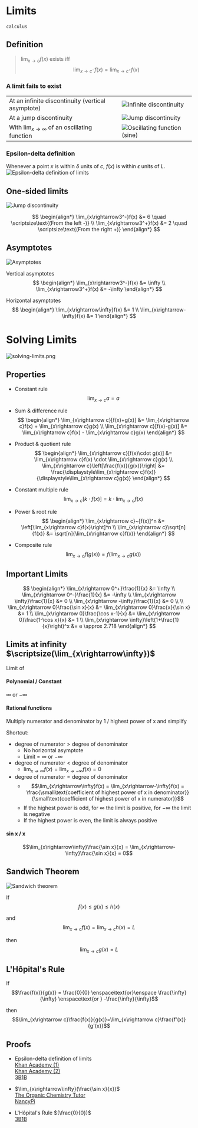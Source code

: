 # Limits

`calculus`

## Definition

> $\displaystyle\lim_{x\rightarrow c}f(x)$ exists iff
> $$
\lim_{x\rightarrow c^-}f(x) = \lim_{x\rightarrow c^+}f(x)
> $$

### A limit fails to exist

|                                                                          |                                                              |
| ------------------------------------------------------------------------ | ------------------------------------------------------------ |
| At an infinite discontinuity (vertical asymptote)                        | ![Infinite discontinuity](images/discontinuity-infinite.png) |
| At a jump discontinuity                                                  | ![Jump discontinuity](images/discontinuity-jump.png)         |
| With $\displaystyle\lim_{x\rightarrow\infty}$ of an oscillating function | ![Oscillating function (sine)](images/sine-graph.png)        |

### Epsilon-delta definition

Whenever a point $x$ is within $\delta$ units of $c$, $f(x)$ is within $\epsilon$ units of $L$. \
![Epsilon-delta definition of limits](images/epsilon-delta-definition-of-limits.png)

## One-sided limits

![Jump discontinuity](images/discontinuity-jump-2.png)

$$
\begin{align*}
  \lim_{x\rightarrow3^-}f(x) &= 6 \quad \scriptsize\text{(From the left -)} \\
  \lim_{x\rightarrow3^+}f(x) &= 2 \quad \scriptsize\text{(From the right +)}
\end{align*}
$$

## Asymptotes

![Asymptotes](images/asymptotes.png)

Vertical asymptotes
$$
\begin{align*}
  \lim_{x\rightarrow3^-}f(x) &= \infty \\
  \lim_{x\rightarrow3^+}f(x) &= -\infty
\end{align*}
$$

Horizontal asymptotes
$$
\begin{align*}
  \lim_{x\rightarrow\infty}f(x) &= 1 \\
  \lim_{x\rightarrow-\infty}f(x) &= 1
\end{align*}
$$

# **Solving Limits**

![solving-limits.png](images/solving-limits.png)

## Properties

- Constant rule
$$\lim_{x\rightarrow c}a = a$$

- Sum & difference rule
$$
\begin{align*}
  \lim_{x\rightarrow c}[f(x)+g(x)] &= \lim_{x\rightarrow c}f(x) + \lim_{x\rightarrow c}g(x) \\
  \lim_{x\rightarrow c}[f(x)-g(x)] &= \lim_{x\rightarrow c}f(x) - \lim_{x\rightarrow c}g(x)
\end{align*}
$$

- Product & quotient rule
$$
\begin{align*}
  \lim_{x\rightarrow c}[f(x)\cdot g(x)] &= \lim_{x\rightarrow c}f(x) \cdot \lim_{x\rightarrow c}g(x) \\
  \lim_{x\rightarrow c}\left[\frac{f(x)}{g(x)}\right] &= \frac{\displaystyle\lim_{x\rightarrow c}f(x)}{\displaystyle\lim_{x\rightarrow c}g(x)}
\end{align*}
$$

- Constant multiple rule
$$\lim_{x\rightarrow c}[k\cdot f(x)] = k\cdot\lim_{x\rightarrow c}f(x)$$

- Power & root rule
$$
\begin{align*}
  \lim_{x\rightarrow c}~[f(x)]^n &= \left[\lim_{x\rightarrow c}f(x)\right]^n \\
  \lim_{x\rightarrow c}\sqrt[n]{f(x)} &= \sqrt[n]{\lim_{x\rightarrow c}f(x)}
\end{align*}
$$

- Composite rule
$$\lim_{x\rightarrow c}f(g(x)) = f\left(\lim_{x\rightarrow c}g(x)\right)$$

## Important Limits

$$
\begin{align*}
  \lim_{x\rightarrow 0^+}\frac{1}{x} &= \infty \\
  \lim_{x\rightarrow 0^-}\frac{1}{x} &= -\infty \\
  \lim_{x\rightarrow \infty}\frac{1}{x} &= 0 \\
  \lim_{x\rightarrow -\infty}\frac{1}{x} &= 0 \\
  \\
  \lim_{x\rightarrow 0}\frac{\sin x}{x} &= \lim_{x\rightarrow 0}\frac{x}{\sin x} &= 1 \\
  \lim_{x\rightarrow 0}\frac{\cos x-1}{x} &= \lim_{x\rightarrow 0}\frac{1-\cos x}{x} &= 1 \\
  \lim_{x\rightarrow \infty}\left(1+\frac{1}{x}\right)^x &= e \approx 2.718
\end{align*}
$$

## Limits at infinity $\scriptsize(\lim_{x\rightarrow\infty})$

Limit of

#### Polynomial / Constant

$\infty$ or $-\infty$

#### Rational functions

Multiply numerator and denominator by 1 / highest power of x and simplify

<p></p>
Shortcut:

- $\text{degree of numerator} > \text{degree of denominator}$
    - No horizontal asymptote
    - Limit = $\infty$ or $-\infty$
- $\text{degree of numerator} < \text{degree of denominator}$
    - $\displaystyle\lim_{x\rightarrow\infty}f(x) = \lim_{x\rightarrow-\infty}f(x) = 0$
- $\text{degree of numerator} = \text{degree of denominator}$
    - $$\lim_{x\rightarrow\infty}f(x) = \lim_{x\rightarrow-\infty}f(x) = \frac{\small\text{coefficient of highest power of x in denominator}}{\small\text{coefficient of highest power of x in numerator}}$$
    - If the highest power is odd, for $\infty$ the limit is positive, for $-\infty$ the limit is negative
    - If the highest power is even, the limit is always positive

#### sin x / x

$$\lim_{x\rightarrow\infty}\frac{\sin x}{x} = \lim_{x\rightarrow-\infty}\frac{\sin x}{x} = 0$$

## Sandwich Theorem

![Sandwich theorem](images/sandwich-theorem.png)

If
$$f(x) \leq g(x) \leq h(x)$$

and
$$\lim_{x\rightarrow c}f(x) = \lim_{x\rightarrow c}h(x) = L$$

then
$$\lim_{x\rightarrow c}g(x) = L$$

## L'Hôpital's Rule

If
$$\frac{f(x)}{g(x)} = \frac{0}{0} \enspace\text{or}\enspace \frac{\infty}{\infty} \enspace\text{or } -\frac{\infty}{\infty}$$

then
$$\lim_{x\rightarrow c}\frac{f(x)}{g(x)}=\lim_{x\rightarrow c}\frac{f'(x)}{g'(x)}$$

## Proofs

- Epsilon-delta definition of limits \
  [Khan Academy (1)](https://youtu.be/w70af5Ou70M) \
  [Khan Academy (2)](https://youtu.be/0sCttufU-jQ) \
  [3B1B](https://youtu.be/kfF40MiS7zA?t=292)

- $\lim_{x\rightarrow\infty}(\frac{\sin x}{x})$ \
  [The Organic Chemistry Tutor](https://youtu.be/sjLFl7Z8W_I?t=220) \
  [NancyPi](https://youtu.be/nViVR1rImUE)

- L'Hôpital's Rule $(\frac{0}{0})$ \
  [3B1B](https://youtu.be/SIB4WDYF5DQ)
